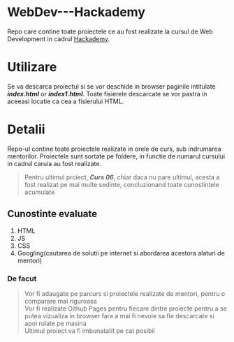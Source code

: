 # **WebDev---Hackademy**
Repo care contine toate proiectele ce au fost realizate la cursul de Web Development in cadrul [Hackademy](https://www.ccna.ro/).

# Utilizare
Se va descarca proiectul si se vor deschide in browser paginile intitulate ***index.html*** or ***index1.html***. Toate fisierele descarcate se vor pastra in aceeasi locatie ca cea a fisierului HTML.

# Detalii
Repo-ul contine toate proiectele realizate in orele de curs, sub indrumarea mentorilor. Proiectele sunt sortate pe foldere, in functie de numarul cursului in cadrul caruia au fost realizate. <br>
> Pentru ultimul proiect, ***Curs 06***, chiar daca nu pare ultimul, acesta a fost realizat pe mai multe sedinte, concluzionand toate cunostintele acumulate

## Cunostinte evaluate
1. HTML
2. JS
3. CSS
4. Googling(cautarea de solutii pe internet si abordarea acestora alaturi de mentori)

### De facut
> Vor fi adaugate pe parcurs si proiectele realizate de mentori, pentru o comparare mai riguroasa<br>
> Vor fi realizate Github Pages pentru fiecare dintre proiecte pentru a se putea vizualiza in browser fara a mai fi nevoie sa fie descarcate si apoi rulate pe masina<br>
> Ultimul proiect va fi imbunatatit pe cat posibil
